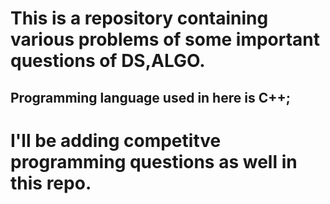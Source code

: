 # This is a repository containing various problems of some important questions of DS,ALGO. 
## Programming language used in here is C++;
# I'll be adding competitve programming questions as well in this repo.
